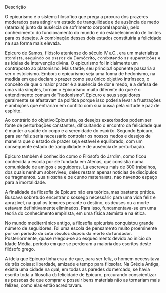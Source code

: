 Descrição

O epicurismo é o sistema filosófico que prega a procura dos prazeres moderados para atingir um estado de tranquilidade e de ausência de medo (ataraxia) junto da ausência de sofrimento corporal (aponia), pelo conhecimento do funcionamento do mundo e do estabelecimento de limites para os desejos. A combinação desses dois estados constituiria a felicidade na sua forma mais elevada.

Epicuro de Samos, filósofo ateniense do século IV a.C., era um materialista atomista, seguindo os passos de Demócrito, combatendo as superstições e as ideias de intervenção divina. O epicurismo foi inicialmente um contraposto ao platonismo. Mais tarde, seu principal oponente passaria a ser o estoicismo. Embora o epicurismo seja uma forma de hedonismo, na medida em que declara o prazer como seu único objetivo intrínseco, o conceito de que o maior prazer é a ausência de dor e medo, e a defesa de uma vida simples, tornam o Epicurismo muito diferente do que é o entendimento comum de "hedonismo". Epicuro e seus seguidores geralmente se afastavam da política porque isso poderia levar a frustrações e ambições que entrariam em conflito com sua busca pela virtude e paz de espírito.

Ao contrário do objetivo Epicurista, os desejos exacerbados podem ser fonte de perturbações constantes, dificultando o encontro da felicidade que é manter a saúde do corpo e a serenidade do espírito. Segundo Epicuro, para ser feliz seria necessário controlar os nossos medos e desejos de maneira que o estado de prazer seja estável e equilibrado, com um consequente estado de tranquilidade e de ausência de perturbação.

Epicuro também é conhecido como o Filósofo do Jardim, como ficou conhecida a escola por ele fundada em Atenas, que consistia numa comunidade de amigos e seguidores. Lá escreveu mais de 300 trabalhos, dos quais nenhum sobreviveu; deles restam apenas notícias de discípulos ou fragmentos. Sua filosofia é de cunho materialista, não havendo espaço para a imortalidade.

A finalidade da filosofia de Epicuro não era teórica, mas bastante prática. Buscava sobretudo encontrar o sossego necessário para uma vida feliz e aprazível, na qual os temores perante o destino, os deuses ou a morte estavam definitivamente eliminados. Para isso, fundamentava-se em uma teoria do conhecimento empirista, em uma física atomista e na ética.

No mundo mediterrânico antigo, a filosofia epicurista conquistou grande número de seguidores. Foi uma escola de pensamento muito proeminente por um período de sete séculos depois da morte do fundador. Posteriormente, quase relegou-se ao esquecimento devido ao início da Idade Média, período em que se perderam a maioria dos escritos deste filósofo grego.

A ideia que Epicuro tinha era a de que, para ser feliz, o homem necessitava de três coisas: liberdade, amizade e tempo para filosofar. Na Grécia Antiga, existia uma cidade na qual, em todas as paredes do mercado, se havia escrito toda a filosofia da felicidade de Epicuro, procurando conscientizar as pessoas de que comprar e possuir bens materiais não as tornariam mais felizes, como elas então acreditavam.